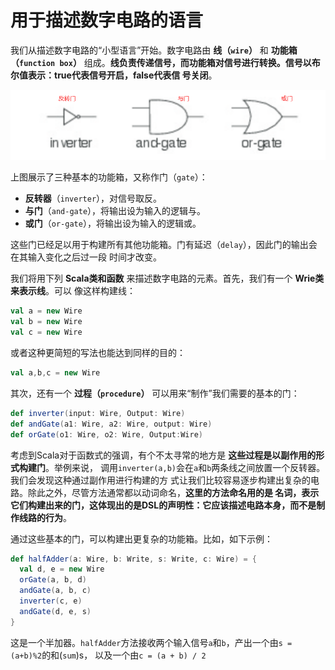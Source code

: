 用于描述数字电路的语言
================================================================================
我们从描述数字电路的“小型语言”开始。数字电路由 **线（`wire`）** 和 **功能箱（`function box`）** 
组成。**线负责传递信号，而功能箱对信号进行转换。信号以布尔值表示：true代表信号开启，false代表信
号关闭**。

![基本的门](img/1.png)

上图展示了三种基本的功能箱，又称作门（`gate`）：
+ **反转器**（`inverter`），对信号取反。
+ **与门**（`and-gate`），将输出设为输入的逻辑与。
+ **或门**（`or-gate`），将输出设为输入的逻辑或。

这些门已经足以用于构建所有其他功能箱。门有延迟（`delay`），因此门的输出会在其输入变化之后过一段
时间才改变。

我们将用下列 **Scala类和函数** 来描述数字电路的元素。首先，我们有一个 **Wrie类来表示线**。可以
像这样构建线：
```scala
val a = new Wire
val b = new Wire
val c = new Wire 
```
或者这种更简短的写法也能达到同样的目的：
```scala
val a,b,c = new Wire
```
其次，还有一个 **过程（`procedure`）** 可以用来“制作”我们需要的基本的门：
```scala
def inverter(input: Wire, Output: Wire)
def andGate(a1: Wire, a2: Wire, output: Wire)
def orGate(o1: Wire, o2: Wire, Output:Wire)
```
考虑到Scala对于函数式的强调，有个不太寻常的地方是 **这些过程是以副作用的形式构建门**。举例来说，
调用`inverter(a,b)`会在`a`和`b`两条线之间放置一个反转器。我们会发现这种通过副作用进行构建的方
式让我们比较容易逐步构建出复杂的电路。除此之外，尽管方法通常都以动词命名，**这里的方法命名用的是
名词，表示它们构建出来的门，这体现出的是DSL的声明性：它应该描述电路本身，而不是制作线路的行为**。

通过这些基本的门，可以构建出更复杂的功能箱。比如，如下示例：
```scala
def halfAdder(a: Wire, b: Write, s: Write, c: Wire) = {
  val d, e = new Wire
  orGate(a, b, d)
  andGate(a, b, c)
  inverter(c, e)
  andGate(d, e, s)
}
```
这是一个半加器。`halfAdder`方法接收两个输入信号`a`和`b`，产出一个由`s = (a+b)%2`的和(`sum`)s，
以及一个由`c = (a + b) / 2`


